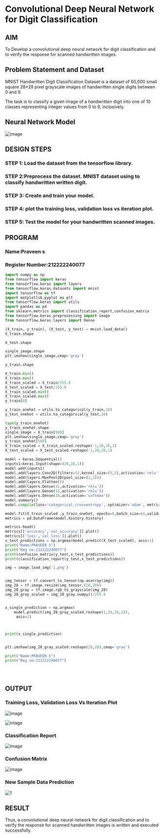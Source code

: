 # Convolutional Deep Neural Network for Digit Classification

## AIM

To Develop a convolutional deep neural network for digit classification and to verify the response for scanned handwritten images.

## Problem Statement and Dataset
MNIST Handwritten Digit Classification Dataset is a dataset of 60,000 small square 28×28 pixel grayscale images of handwritten single digits between 0 and 9.

The task is to classify a given image of a handwritten digit into one of 10 classes representing integer values from 0 to 9, inclusively.

## Neural Network Model

![image](https://github.com/praveenst13/mnist-classification/assets/118787793/08209516-2c8f-43e1-a5d5-354ff6e009c9)


## DESIGN STEPS

### STEP 1: Load the dataset from the tensorflow library.
### STEP 2:Preprocess the dataset. MNIST dataset using to classify handwritten written digit.
### STEP 3: Create and train your model.
### STEP 4: plot the training loss, validation loss vs iteration plot.
### STEP 5: Test the model for your handwritten scanned images.

## PROGRAM

### Name:Praveen s
### Register Number:212222240077

```python
import numpy as np
from tensorflow import keras
from tensorflow.keras import layers
from tensorflow.keras.datasets import mnist
import tensorflow as tf
import matplotlib.pyplot as plt
from tensorflow.keras import utils
import pandas as pd
from sklearn.metrics import classification_report,confusion_matrix
from tensorflow.keras.preprocessing import image
from tensorflow.keras.layers import Dense

(X_train, y_train), (X_test, y_test) = mnist.load_data()
X_train.shape

X_test.shape

single_image.shape
plt.imshow(single_image,cmap='gray')

y_train.shape

X_train.min()
X_train.max()
X_train_scaled = X_train/255.0
X_test_scaled = X_test/255.0
X_train_scaled.min()
X_train_scaled.max()
y_train[0]

y_train_onehot = utils.to_categorical(y_train,10)
y_test_onehot = utils.to_categorical(y_test,10)

type(y_train_onehot)
y_train_onehot.shape
single_image = X_train[500]
plt.imshow(single_image,cmap='gray')
y_train_onehot[500]
X_train_scaled = X_train_scaled.reshape(-1,28,28,1)
X_test_scaled = X_test_scaled.reshape(-1,28,28,1)

model = keras.Sequential()
inputs1=keras.Input(shape=(28,28,1))
model.add(inputs1)
model.add(layers.Conv2D(filters=32,kernel_size=(5,5),activation='relu'))
model.add(layers.MaxPool2D(pool_size=(2,2)))
model.add(layers.Flatten())
model.add(layers.Dense(32,activation='relu'))
model.add(layers.Dense(15,activation='relu'))
model.add(layers.Dense(10,activation='softmax'))
model.summary()
model.compile(loss='categorical_crossentropy', optimizer='adam', metrics=['accuracy'])

model.fit(X_train_scaled ,y_train_onehot, epochs=6,batch_size=64,validation_data=(X_test_scaled,y_test_onehot))
metrics = pd.DataFrame(model.history.history)

metrics.head()
metrics[['accuracy','val_accuracy']].plot()
metrics[['loss','val_loss']].plot()
x_test_predictions = np.argmax(model.predict(X_test_scaled), axis=1)
print("Name:PRAVEEN S")
print("Reg no:212222240077")
print(confusion_matrix(y_test,x_test_predictions))
print(classification_report(y_test,x_test_predictions))

img = image.load_img('1.png')


img_tensor = tf.convert_to_tensor(np.asarray(img))
img_28 = tf.image.resize(img_tensor,(28,28))
img_28_gray = tf.image.rgb_to_grayscale(img_28)
img_28_gray_scaled = img_28_gray.numpy()/255.0


x_single_prediction = np.argmax(
    model.predict(img_28_gray_scaled.reshape(1,28,28,1)),
     axis=1)



print(x_single_prediction)


plt.imshow(img_28_gray_scaled.reshape(28,28),cmap='gray')

print("Name:PRAVEEN S")
print("Reg no:212222240077")





```

## OUTPUT

### Training Loss, Validation Loss Vs Iteration Plot

![image](https://github.com/praveenst13/mnist-classification/assets/118787793/c0a56197-1220-457e-ab0f-499beb770534)

![image](https://github.com/praveenst13/mnist-classification/assets/118787793/5059047e-fa89-49ef-a773-a9c57c567b02)


### Classification Report
![image](https://github.com/praveenst13/mnist-classification/assets/118787793/f540ee16-484b-4bea-a8a3-11bfd8efadd1)


### Confusion Matrix
![image](https://github.com/praveenst13/mnist-classification/assets/118787793/92591f1d-92e4-4f64-b284-54fe18288c8c)


### New Sample Data Prediction
![1](https://github.com/praveenst13/mnist-classification/assets/118787793/9386a720-d4b1-44a0-b87e-3356e2a3d73b)


## RESULT
Thus, a convolutional deep neural network for digit classification and to verify the response for scanned handwritten images is written and executed successfully.
